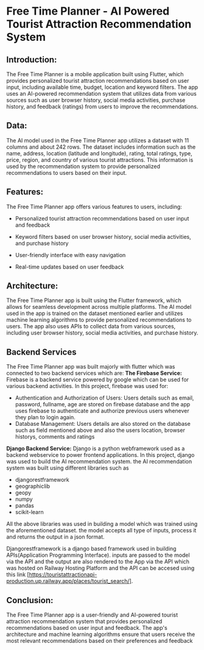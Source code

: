 # Free Time Planner - AI Powered Tourist Attraction Recommendation System

## Introduction:

The Free Time Planner is a mobile application built using Flutter, which provides personalized tourist attraction recommendations based on user input, including available time, budget, location and keyword filters. The app uses an AI-powered recommendation system that utilizes data from various sources such as user browser history, social media activities, purchase history, and feedback (ratings) from users to improve the recommendations.

## Data:

The AI model used in the Free Time Planner app utilizes a dataset with 11 columns and about 242 rows. The dataset includes information such as the name, address, location (latitude and longitude), rating, total ratings, type, price, region, and country of various tourist attractions. This information is used by the recommendation system to provide personalized recommendations to users based on their input.

## Features:

The Free Time Planner app offers various features to users, including:

- Personalized tourist attraction recommendations based on user input and feedback

- Keyword filters based on user browser history, social media activities, and purchase history

- User-friendly interface with easy navigation

- Real-time updates based on user feedback

## Architecture:

The Free Time Planner app is built using the Flutter framework, which allows for seamless development across multiple platforms. The AI model used in the app is trained on the dataset mentioned earlier and utilizes machine learning algorithms to provide personalized recommendations to users. The app also uses APIs to collect data from various sources, including user browser history, social media activities, and purchase history.

## Backend Services

The Free Time Planner app was built majorly with flutter which was connected to two backend services which are:
**The Firebase Service:**
Firebase is a backend service powered by google which can be used for various backend activities. In this project, firebase was used for:

- Authentication and Authorization of Users: Users details such as email, password, fullname, age are stored on firebase database and the app uses firebase to authenticate and authorize previous users whenever they plan to login again.
- Database Management: Users details are also stored on the database such as field mentioned above and also the users location, browser historys, comments and ratings

**Django Backend Service:**
Django is a python webframework used as a backend webservice to power frontend applications. In this project, django was used to build the AI recommendation system. the AI recommendation system was built using different libraries such as

- djangorestframework
- geographiclib
- geopy
- numpy
- pandas
- scikit-learn

All the above libraries was used in building a model which was trained using the aforementioned dataset. the model accepts all type of inputs, process it and returns the output in a json format.

Djangorestframework is a django based framework used in building APIs(Application Programming Interface). inputs are passed to the model via the API and the output are also rendered to the App via the API which was hosted on Railway Hosting Platform and the API can be accesed using this link [https://touristattractionapi-production.up.railway.app/places/tourist_search/].

## Conclusion:

The Free Time Planner app is a user-friendly and AI-powered tourist attraction recommendation system that provides personalized recommendations based on user input and feedback. The app's architecture and machine learning algorithms ensure that users receive the most relevant recommendations based on their preferences and feedback
